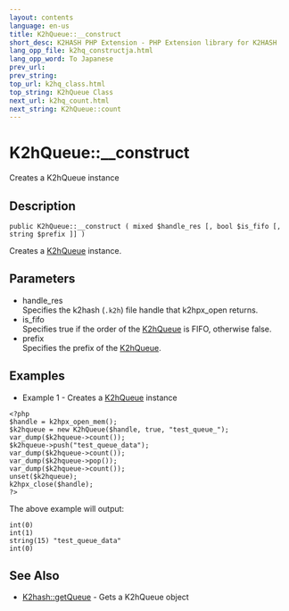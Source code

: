 ```yaml
---
layout: contents
language: en-us
title: K2hQueue::__construct
short_desc: K2HASH PHP Extension - PHP Extension library for K2HASH
lang_opp_file: k2hq_constructja.html
lang_opp_word: To Japanese
prev_url: 
prev_string: 
top_url: k2hq_class.html
top_string: K2hQueue Class
next_url: k2hq_count.html
next_string: K2hQueue::count
---
```


# K2hQueue::__construct
Creates a K2hQueue instance

## Description
```
public K2hQueue::__construct ( mixed $handle_res [, bool $is_fifo [, string $prefix ]] )
```
Creates a [K2hQueue](k2hq_class.html) instance. 

## Parameters
- handle_res  
Specifies the k2hash (`.k2h`) file handle that k2hpx_open returns.
- is_fifo  
Specifies true if the order of the [K2hQueue](k2hq_class.html) is FIFO, otherwise false.
- prefix  
Specifies the prefix of the [K2hQueue](k2hq_class.html).

## Examples
- Example 1 - Creates a [K2hQueue](k2hq_class.html) instance
```
<?php
$handle = k2hpx_open_mem();
$k2hqueue = new K2hQueue($handle, true, "test_queue_");
var_dump($k2hqueue->count());
$k2hqueue->push("test_queue_data");
var_dump($k2hqueue->count());
var_dump($k2hqueue->pop());
var_dump($k2hqueue->count());
unset($k2hqueue);
k2hpx_close($handle);
?>
```
The above example will output:
```
int(0)
int(1)
string(15) "test_queue_data"
int(0)
```

## See Also
- [K2hash::getQueue](k2h_getqueue.html) - Gets a K2hQueue object
